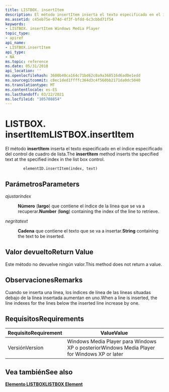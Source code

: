 ```yaml
---
title: LISTBOX. insertItem
description: El método insertItem inserta el texto especificado en el índice especificado del control de cuadro de lista.
ms.assetid: c45eb75e-074d-4f3f-bfdd-6c3cbbd71f54
keywords:
- LISTBOX. insertItem Windows Media Player
topic_type:
- apiref
api_name:
- LISTBOX.insertItem
api_type:
- NA
ms.topic: reference
ms.date: 05/31/2018
api_location: ''
ms.openlocfilehash: 3600b40ca164c71bd62c0a9a368516d6ad0e1edd
ms.sourcegitcommit: c8ec1ded1ffffc364d3c4f560bb2171da0dc5040
ms.translationtype: MT
ms.contentlocale: es-ES
ms.lasthandoff: 03/22/2021
ms.locfileid: "105708854"
---
```

# <a name="listboxinsertitem"></a><span data-ttu-id="4adcb-104">LISTBOX. insertItem</span><span class="sxs-lookup"><span data-stu-id="4adcb-104">LISTBOX.insertItem</span></span>

<span data-ttu-id="4adcb-105">El método **insertItem** inserta el texto especificado en el índice especificado del control de cuadro de lista.</span><span class="sxs-lookup"><span data-stu-id="4adcb-105">The **insertItem** method inserts the specified text at the specified index in the list box control.</span></span>

``` syntax
        elementID.insertItem(index, text)
```

## <a name="parameters"></a><span data-ttu-id="4adcb-106">Parámetros</span><span class="sxs-lookup"><span data-stu-id="4adcb-106">Parameters</span></span>

<dl> <dt>

<span data-ttu-id="4adcb-107"><span id="index"></span><span id="INDEX"></span>*ajustar*</span><span class="sxs-lookup"><span data-stu-id="4adcb-107"><span id="index"></span><span id="INDEX"></span>*index*</span></span>
</dt> <dd>

<span data-ttu-id="4adcb-108">**Número** (**largo**) que contiene el índice de la línea que se va a recuperar.</span><span class="sxs-lookup"><span data-stu-id="4adcb-108">**Number** (**long**) containing the index of the line to retrieve.</span></span>

</dd> <dt>

<span data-ttu-id="4adcb-109"><span id="text"></span><span id="TEXT"></span>*negrita*</span><span class="sxs-lookup"><span data-stu-id="4adcb-109"><span id="text"></span><span id="TEXT"></span>*text*</span></span>
</dt> <dd>

<span data-ttu-id="4adcb-110">**Cadena** que contiene el texto que se va a insertar.</span><span class="sxs-lookup"><span data-stu-id="4adcb-110">**String** containing the text to be inserted.</span></span>

</dd> </dl>

## <a name="return-value"></a><span data-ttu-id="4adcb-111">Valor devuelto</span><span class="sxs-lookup"><span data-stu-id="4adcb-111">Return Value</span></span>

<span data-ttu-id="4adcb-112">Este método no devuelve ningún valor.</span><span class="sxs-lookup"><span data-stu-id="4adcb-112">This method does not return a value.</span></span>

## <a name="remarks"></a><span data-ttu-id="4adcb-113">Observaciones</span><span class="sxs-lookup"><span data-stu-id="4adcb-113">Remarks</span></span>

<span data-ttu-id="4adcb-114">Cuando se inserta una línea, los índices de línea de las líneas situadas debajo de la línea insertada aumentan en uno.</span><span class="sxs-lookup"><span data-stu-id="4adcb-114">When a line is inserted, the line indexes for the lines below the inserted line increase by one.</span></span>

## <a name="requirements"></a><span data-ttu-id="4adcb-115">Requisitos</span><span class="sxs-lookup"><span data-stu-id="4adcb-115">Requirements</span></span>



| <span data-ttu-id="4adcb-116">Requisito</span><span class="sxs-lookup"><span data-stu-id="4adcb-116">Requirement</span></span> | <span data-ttu-id="4adcb-117">Value</span><span class="sxs-lookup"><span data-stu-id="4adcb-117">Value</span></span> |
|--------------------|---------------------------------------------------------|
| <span data-ttu-id="4adcb-118">Versión</span><span class="sxs-lookup"><span data-stu-id="4adcb-118">Version</span></span><br/> | <span data-ttu-id="4adcb-119">Windows Media Player para Windows XP o posterior</span><span class="sxs-lookup"><span data-stu-id="4adcb-119">Windows Media Player for Windows XP or later</span></span><br/> |



## <a name="see-also"></a><span data-ttu-id="4adcb-120">Vea también</span><span class="sxs-lookup"><span data-stu-id="4adcb-120">See also</span></span>

<dl> <dt>

[<span data-ttu-id="4adcb-121">**Elemento LISTBOX**</span><span class="sxs-lookup"><span data-stu-id="4adcb-121">**LISTBOX Element**</span></span>](listbox-element.md)
</dt> </dl>

 

 






